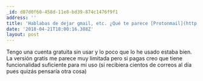 ```yaml
---
_id: d87d0f60-458d-11e8-bd39-874c1476f9f1
address: ''
title: 'Hablabas de dejar gmail, etc. ¿Qué te parece [Protonmail](http://protonmail.com/) como alternativa?'
date: '2018-04-21T18:00:16.388Z'
layout: post
---
```

 
Tengo una cuenta gratuita sin usar y lo poco que lo he usado estaba bien. 
La versión gratis me parece muy limitada pero si pagas creo que tiene funcionalidad suficiente para mi uso (si recibiera cientos de correos al día pues quizás pensaría otra cosa)
